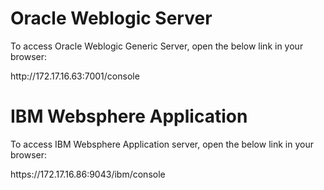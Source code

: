 # Oracle Weblogic Server
To access Oracle Weblogic Generic Server, open the below link in your browser:
<p>http://172.17.16.63:7001/console</p>


# IBM Websphere Application
To access IBM Websphere Application server, open the below link in your browser:
<p>https://172.17.16.86:9043/ibm/console</p>
